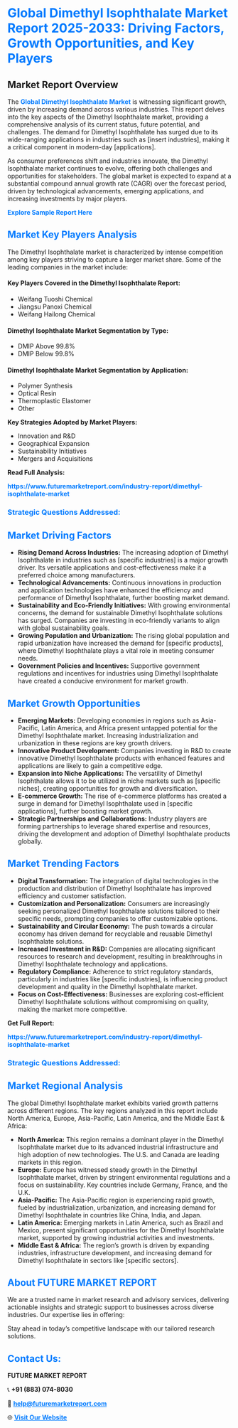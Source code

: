<h1 style="color: #007BFF;">Global Dimethyl Isophthalate Market Report 2025-2033: Driving Factors, Growth Opportunities, and Key Players</h1>

<section id="overview">
<h2>Market Report Overview</h2>
<p>The <a href="https://www.futuremarketreport.com/industry-report/dimethyl-isophthalate-market" style="color: #007BFF; text-decoration: none;"><strong>Global Dimethyl Isophthalate Market</strong></a> is witnessing significant growth, driven by increasing demand across various industries. This report delves into the key aspects of the Dimethyl Isophthalate market, providing a comprehensive analysis of its current status, future potential, and challenges. The demand for Dimethyl Isophthalate has surged due to its wide-ranging applications in industries such as [insert industries], making it a critical component in modern-day [applications].</p>
<p>As consumer preferences shift and industries innovate, the Dimethyl Isophthalate market continues to evolve, offering both challenges and opportunities for stakeholders. The global market is expected to expand at a substantial compound annual growth rate (CAGR) over the forecast period, driven by technological advancements, emerging applications, and increasing investments by major players.</p>
</section>

<section id="overview">
<p><a href="https://www.futuremarketreport.com/request-sample/reportId=47059" style="color: #007BFF; text-decoration: none;"><strong>Explore Sample Report Here</strong></a></p>
</section>

<section id="key-players">
<h2 style="color: #007BFF;">Market Key Players Analysis</h2>
<p>The Dimethyl Isophthalate market is characterized by intense competition among key players striving to capture a larger market share. Some of the leading companies in the market include:</p>
<h4>Key Players Covered in the Dimethyl Isophthalate Report:</h4>
<ul><li>Weifang Tuoshi Chemical</li><li>Jiangsu Panoxi Chemical</li><li>Weifang Hailong Chemical</li></ul>
<h4>Dimethyl Isophthalate Market Segmentation by Type:</h4>
<ul><li>DMIP Above 99.8%</li><li>DMIP Below 99.8%</li></ul>

<h4>Dimethyl Isophthalate Market Segmentation by Application:</h4>
<ul><li>Polymer Synthesis</li><li>Optical Resin</li><li>Thermoplastic Elastomer</li><li>Other</li></ul>
<p><strong>Key Strategies Adopted by Market Players:</strong></p>
<ul>
<li>Innovation and R&D</li>
<li>Geographical Expansion</li>
<li>Sustainability Initiatives</li>
<li>Mergers and Acquisitions</li>
</ul>
</section>

<section>
<p><strong>Read Full Analysis: </strong></p><a href="https://www.futuremarketreport.com/industry-report/dimethyl-isophthalate-market" style="color: #007BFF; text-decoration: none;"><strong>https://www.futuremarketreport.com/industry-report/dimethyl-isophthalate-market</strong></a>
<h3 style="color: #007BFF;">Strategic Questions Addressed:</h3>
</section>

<section id="driving-factors">
<h2 style="color: #007BFF;">Market Driving Factors</h2>
<ul>
<li><strong>Rising Demand Across Industries:</strong> The increasing adoption of Dimethyl Isophthalate in industries such as [specific industries] is a major growth driver. Its versatile applications and cost-effectiveness make it a preferred choice among manufacturers.</li>
<li><strong>Technological Advancements:</strong> Continuous innovations in production and application technologies have enhanced the efficiency and performance of Dimethyl Isophthalate, further boosting market demand.</li>
<li><strong>Sustainability and Eco-Friendly Initiatives:</strong> With growing environmental concerns, the demand for sustainable Dimethyl Isophthalate solutions has surged. Companies are investing in eco-friendly variants to align with global sustainability goals.</li>
<li><strong>Growing Population and Urbanization:</strong> The rising global population and rapid urbanization have increased the demand for [specific products], where Dimethyl Isophthalate plays a vital role in meeting consumer needs.</li>
<li><strong>Government Policies and Incentives:</strong> Supportive government regulations and incentives for industries using Dimethyl Isophthalate have created a conducive environment for market growth.</li>
</ul>
</section>

<section id="growth-opportunities">
<h2 style="color: #007BFF;">Market Growth Opportunities</h2>
<ul>
<li><strong>Emerging Markets:</strong> Developing economies in regions such as Asia-Pacific, Latin America, and Africa present untapped potential for the Dimethyl Isophthalate market. Increasing industrialization and urbanization in these regions are key growth drivers.</li>
<li><strong>Innovative Product Development:</strong> Companies investing in R&D to create innovative Dimethyl Isophthalate products with enhanced features and applications are likely to gain a competitive edge.</li>
<li><strong>Expansion into Niche Applications:</strong> The versatility of Dimethyl Isophthalate allows it to be utilized in niche markets such as [specific niches], creating opportunities for growth and diversification.</li>
<li><strong>E-commerce Growth:</strong> The rise of e-commerce platforms has created a surge in demand for Dimethyl Isophthalate used in [specific applications], further boosting market growth.</li>
<li><strong>Strategic Partnerships and Collaborations:</strong> Industry players are forming partnerships to leverage shared expertise and resources, driving the development and adoption of Dimethyl Isophthalate products globally.</li>
</ul>
</section>

<section id="trending-factors">
<h2 style="color: #007BFF;">Market Trending Factors</h2>
<ul>
<li><strong>Digital Transformation:</strong> The integration of digital technologies in the production and distribution of Dimethyl Isophthalate has improved efficiency and customer satisfaction.</li>
<li><strong>Customization and Personalization:</strong> Consumers are increasingly seeking personalized Dimethyl Isophthalate solutions tailored to their specific needs, prompting companies to offer customizable options.</li>
<li><strong>Sustainability and Circular Economy:</strong> The push towards a circular economy has driven demand for recyclable and reusable Dimethyl Isophthalate solutions.</li>
<li><strong>Increased Investment in R&D:</strong> Companies are allocating significant resources to research and development, resulting in breakthroughs in Dimethyl Isophthalate technology and applications.</li>
<li><strong>Regulatory Compliance:</strong> Adherence to strict regulatory standards, particularly in industries like [specific industries], is influencing product development and quality in the Dimethyl Isophthalate market.</li>
<li><strong>Focus on Cost-Effectiveness:</strong> Businesses are exploring cost-efficient Dimethyl Isophthalate solutions without compromising on quality, making the market more competitive.</li>
</ul>
</section>

<section>
<p><strong>Get Full Report: </strong></p><a href="https://www.futuremarketreport.com/industry-report/dimethyl-isophthalate-market" style="color: #007BFF; text-decoration: none;"><strong>https://www.futuremarketreport.com/industry-report/dimethyl-isophthalate-market</strong></a>
<h3 style="color: #007BFF;">Strategic Questions Addressed:</h3>
</section>


<section id="regional-analysis">
<h2 style="color: #007BFF;">Market Regional Analysis</h2>
<p>The global Dimethyl Isophthalate market exhibits varied growth patterns across different regions. The key regions analyzed in this report include North America, Europe, Asia-Pacific, Latin America, and the Middle East & Africa:</p>
<ul>
<li><strong>North America:</strong> This region remains a dominant player in the Dimethyl Isophthalate market due to its advanced industrial infrastructure and high adoption of new technologies. The U.S. and Canada are leading markets in this region.</li>
<li><strong>Europe:</strong> Europe has witnessed steady growth in the Dimethyl Isophthalate market, driven by stringent environmental regulations and a focus on sustainability. Key countries include Germany, France, and the U.K.</li>
<li><strong>Asia-Pacific:</strong> The Asia-Pacific region is experiencing rapid growth, fueled by industrialization, urbanization, and increasing demand for Dimethyl Isophthalate in countries like China, India, and Japan.</li>
<li><strong>Latin America:</strong> Emerging markets in Latin America, such as Brazil and Mexico, present significant opportunities for the Dimethyl Isophthalate market, supported by growing industrial activities and investments.</li>
<li><strong>Middle East & Africa:</strong> The region’s growth is driven by expanding industries, infrastructure development, and increasing demand for Dimethyl Isophthalate in sectors like [specific sectors].</li>
</ul>
</section>

<footer>
<h2 style="color: #007BFF;">About FUTURE MARKET REPORT</h2>
<p>We are a trusted name in market research and advisory services, delivering actionable insights and strategic support to businesses across diverse industries. Our expertise lies in offering:</p>

<p>Stay ahead in today’s competitive landscape with our tailored research solutions.</p>

<h2 style="color: #007BFF;">Contact Us:</h2>
<p><strong>FUTURE MARKET REPORT</strong></p>
<p>📞 <strong>+91 (883) 074-8030</strong></p>
<p>📧 <strong><a href="mailto:help@futuremarketreport.com" style="color: #007BFF;">help@futuremarketreport.com</a></strong></p>
<p>🌐 <strong><a href="https://www.futuremarketreport.com/" style="color: #007BFF;">Visit Our Website</a></strong></p>
</footer>